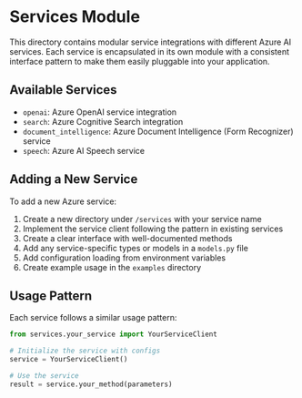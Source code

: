 # Services Module

This directory contains modular service integrations with different Azure AI services. Each service is encapsulated in its own module with a consistent interface pattern to make them easily pluggable into your application.

## Available Services

- `openai`: Azure OpenAI service integration
- `search`: Azure Cognitive Search integration
- `document_intelligence`: Azure Document Intelligence (Form Recognizer) service
- `speech`: Azure AI Speech service

## Adding a New Service

To add a new Azure service:

1. Create a new directory under `/services` with your service name
2. Implement the service client following the pattern in existing services
3. Create a clear interface with well-documented methods
4. Add any service-specific types or models in a `models.py` file
5. Add configuration loading from environment variables
6. Create example usage in the `examples` directory

## Usage Pattern

Each service follows a similar usage pattern:

```python
from services.your_service import YourServiceClient

# Initialize the service with configs
service = YourServiceClient()

# Use the service
result = service.your_method(parameters)
```
